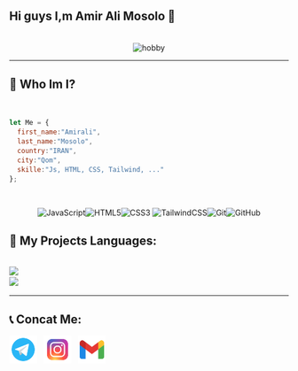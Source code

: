 ## Hi guys I,m Amir Ali Mosolo 👋
<br />

<div align="center">
  <img align="center" width="500px" height="400px" src="https://user-images.githubusercontent.com/74038190/212750672-2f3f2b50-c84f-4ed8-a60a-849ae69ff9df.gif" alt="hobby" />
</div>

------


<h2>🤔 Who Im I?</h2>

<br />

```javascript
let Me = {
  first_name:"Amirali",
  last_name:"Mosolo",
  country:"IRAN",
  city:"Qom",
  skille:"Js, HTML, CSS, Tailwind, ..."
};
```
<br />

<div align="center">
  
  ![JavaScript](https://img.shields.io/badge/javascript-%23323330.svg?style=for-the-badge&logo=javascript&logoColor=%23F7DF1E)![HTML5](https://img.shields.io/badge/html5-%23E34F26.svg?style=for-the-badge&logo=html5&logoColor=white)![CSS3](https://img.shields.io/badge/css3-%231572B6.svg?style=for-the-badge&logo=css3&logoColor=white)	![TailwindCSS](https://img.shields.io/badge/tailwindcss-%2338B2AC.svg?style=for-the-badge&logo=tailwind-css&logoColor=white)![Git](https://img.shields.io/badge/git-%23F05033.svg?style=for-the-badge&logo=git&logoColor=white)![GitHub](https://img.shields.io/badge/github-%23121011.svg?style=for-the-badge&logo=github&logoColor=white)
</div>


<h2>🔧 My Projects Languages:</h2>

<br />

<a display:flex>
  <img src="https://github-readme-stats.vercel.app/api?username=amirali-stu&show_icons=true&theme=dark" />
  
  <br />
  
  <img src="https://github-readme-stats.vercel.app/api/top-langs/?username=amirali-stu" />
</a>

------

<h2>📞 Concat Me:</h2>

  <a href="https://t.me/AmiraLizzz"><img height="50px" width="50px" src="https://github.com/amirali-stu/amirali-stu/blob/main/icons8-telegram-96.png?raw=true" alt="telegram" /></a>
  &nbsp;
  <a href=""><img height="50px" width="50px" src="https://github.com/amirali-stu/amirali-stu/blob/main/icons8-instagram-96.png?raw=true" alt="Instagram" /></a>
  &nbsp;
  <a href=""><img height="50px" width="50px" src="https://github.com/amirali-stu/amirali-stu/blob/main/icons8-gmail-96.png?raw=true" alt="gmail" /></a>


<br />
